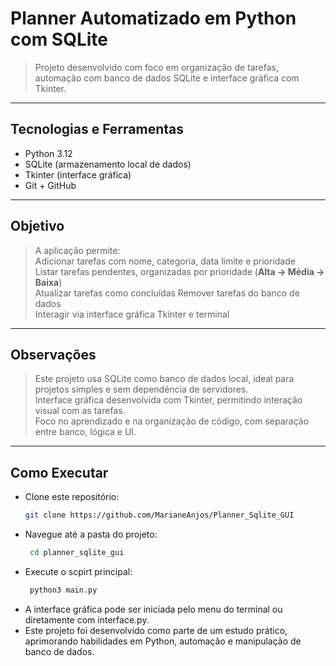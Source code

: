 # **Planner Automatizado em Python com SQLite**

> Projeto desenvolvido com foco em organização de tarefas, automação com banco de dados SQLite e interface gráfica com Tkinter.

---

## **Tecnologias e Ferramentas**
- Python 3.12 
- SQLite (armazenamento local de dados)  
- Tkinter (interface gráfica)  
- Git + GitHub  

---

## **Objetivo**
> A aplicação permite:  
Adicionar tarefas com nome, categoria, data limite e prioridade  
Listar tarefas pendentes, organizadas por prioridade (**Alta → Média → Baixa**)  
Atualizar tarefas como concluídas 
Remover tarefas do banco de dados  
Interagir via interface gráfica Tkinter e terminal  

---

## **Observações**
> Este projeto usa SQLite como banco de dados local, ideal para projetos simples e sem dependência de servidores.  
> Interface gráfica desenvolvida com Tkinter, permitindo interação visual com as tarefas.  
> Foco no aprendizado e na organização de código, com separação entre banco, lógica e UI.  

---

## **Como Executar**
- Clone este repositório:  
   ```bash
   git clone https://github.com/MarianeAnjos/Planner_Sqlite_GUI

- Navegue até a pasta do projeto:
   ```bash
    cd planner_sqlite_gui

- Execute o scpirt principal:
   ```bash
    python3 main.py

- A interface gráfica pode ser iniciada pelo menu do terminal ou diretamente com interface.py.
- Este projeto foi desenvolvido como parte de um estudo prático, aprimorando habilidades em Python, automação e manipulação de banco de dados.